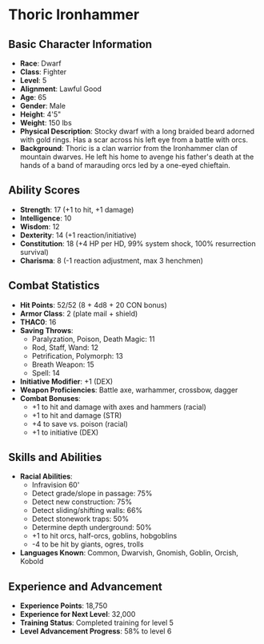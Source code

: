 # Thoric Ironhammer

## Basic Character Information
- **Race**: Dwarf
- **Class**: Fighter
- **Level**: 5
- **Alignment**: Lawful Good
- **Age**: 65
- **Gender**: Male
- **Height**: 4'5"
- **Weight**: 150 lbs
- **Physical Description**: Stocky dwarf with a long braided beard adorned with gold rings. Has a scar across his left eye from a battle with orcs.
- **Background**: Thoric is a clan warrior from the Ironhammer clan of mountain dwarves. He left his home to avenge his father's death at the hands of a band of marauding orcs led by a one-eyed chieftain.

## Ability Scores
- **Strength**: 17 (+1 to hit, +1 damage)
- **Intelligence**: 10
- **Wisdom**: 12
- **Dexterity**: 14 (+1 reaction/initiative)
- **Constitution**: 18 (+4 HP per HD, 99% system shock, 100% resurrection survival)
- **Charisma**: 8 (-1 reaction adjustment, max 3 henchmen)

## Combat Statistics
- **Hit Points**: 52/52 (8 + 4d8 + 20 CON bonus)
- **Armor Class**: 2 (plate mail + shield)
- **THAC0**: 16
- **Saving Throws**:
  - Paralyzation, Poison, Death Magic: 11
  - Rod, Staff, Wand: 12
  - Petrification, Polymorph: 13
  - Breath Weapon: 15
  - Spell: 14
- **Initiative Modifier**: +1 (DEX)
- **Weapon Proficiencies**: Battle axe, warhammer, crossbow, dagger
- **Combat Bonuses**:
  - +1 to hit and damage with axes and hammers (racial)
  - +1 to hit and damage (STR)
  - +4 to save vs. poison (racial)
  - +1 to initiative (DEX)

## Skills and Abilities
- **Racial Abilities**:
  - Infravision 60'
  - Detect grade/slope in passage: 75%
  - Detect new construction: 75%
  - Detect sliding/shifting walls: 66%
  - Detect stonework traps: 50%
  - Determine depth underground: 50%
  - +1 to hit orcs, half-orcs, goblins, hobgoblins
  - -4 to be hit by giants, ogres, trolls
- **Languages Known**: Common, Dwarvish, Gnomish, Goblin, Orcish, Kobold

## Experience and Advancement
- **Experience Points**: 18,750
- **Experience for Next Level**: 32,000
- **Training Status**: Completed training for level 5
- **Level Advancement Progress**: 58% to level 6
